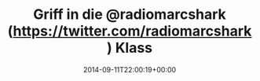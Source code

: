 ---
retweeted: false
source: <a href="http://mvilla.it/fenix" rel="nofollow">Fenix for Android</a>
entities:
  hashtags: []
  symbols: []
  user_mentions:
  - name: radiomarcshark
    screen_name: radiomarcshark
    indices:
    - '13'
    - '28'
    id_str: '2497196743'
    id: '2497196743'
  urls:
  - url: http://t.co/nezyaf0jzp
    expanded_url: http://open.spotify.com/track/70bxulvjnkuu1NBeJtUK7m
    display_url: open.spotify.com/track/70bxulvj…
    indices:
    - '70'
    - '92'
display_text_range:
- '0'
- '92'
favorite_count: '1'
id_str: '510186099797655553'
truncated: false
retweet_count: '1'
id: '510186099797655553'
possibly_sensitive: false
created_at: Thu Sep 11 22:00:19 +0000 2014
favorited: false
full_text: Griff in die [@radiomarcshark](https://twitter.com/radiomarcshark) Klassikerkiste
  - White Trash Beautiful -
lang: de
quote_url: http://open.spotify.com/track/70bxulvjnkuu1NBeJtUK7m
tags:
- pesos/twitter
date: '2014-09-11T22:00:19+00:00'
src: https://twitter.com/bascht/status/510186099797655553
original_url: https://twitter.com/bascht/status/510186099797655553
type: twitter_tweet
text: Griff in die [@radiomarcshark](https://twitter.com/radiomarcshark) Klassikerkiste
  - White Trash Beautiful -
title: Griff in die @radiomarcshark (https://twitter.com/radiomarcshark) Klass

---